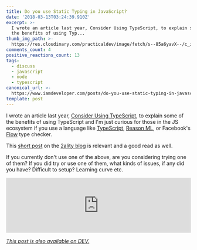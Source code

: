 ```yaml
---
title: Do you use Static Typing in JavaScript?
date: '2018-03-13T03:24:39.910Z'
excerpt: >-
  I wrote an article last year, Consider Using TypeScript, to explain some of
  the benefits of using Typ...
thumb_img_path: >-
  https://res.cloudinary.com/practicaldev/image/fetch/s--85a6yavX--/c_imagga_scale,f_auto,fl_progressive,h_420,q_auto,w_1000/https://thepracticaldev.s3.amazonaws.com/i/rtb2j7q2w78u79q0xahm.png
comments_count: 4
positive_reactions_count: 13
tags:
  - discuss
  - javascript
  - node
  - typescript
canonical_url: >-
  https://www.iamdeveloper.com/posts/do-you-use-static-typing-in-javascript--2ek4/
template: post
---
```



I wrote an article last year, [Consider Using TypeScript](https://dev.to/nickytonline/why-you-might-want-to-consider-using-typescript-6j3), to explain some of the benefits of using TypeScript and I'm just curious for those in the JS ecosystem if you use a language like [TypeScript](typescriptlang.org), [Reason ML](https://reasonml.github.io/), or Facebook's [Flow](https://flow.org) type checker.

This [short post](http://2ality.com/2018/03/javascript-typescript-reasonml.html) on the [2ality blog](http://2ality.com) is relevant and a good read as well.

If you currently don't use one of the above, are you considering trying one of them? If you did try or use one of them, what kinds of issues, if any did you have?  Difficult to setup? Learning curve etc.


<iframe class="liquidTag" src="https://dev.to/embed/twitter?args=972285677172875264" style="border: 0; width: 100%;"></iframe>


*[This post is also available on DEV.](https://dev.to/nickytonline/do-you-use-static-typing-in-javascript--2ek4)*


<script>
const parent = document.getElementsByTagName('head')[0];
const script = document.createElement('script');
script.type = 'text/javascript';
script.src = 'https://cdnjs.cloudflare.com/ajax/libs/iframe-resizer/4.1.1/iframeResizer.min.js';
script.charset = 'utf-8';
script.onload = function() {
    window.iFrameResize({}, '.liquidTag');
};
parent.appendChild(script);
</script>    
